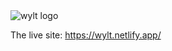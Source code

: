 <Image src="/logo1.png" alt="wylt logo" width={600} height={192} />

The live site: https://wylt.netlify.app/
